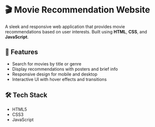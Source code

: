 # 🎬 Movie Recommendation Website

A sleek and responsive web application that provides movie recommendations based on user interests. Built using **HTML**, **CSS**, and **JavaScript**.

## 🌟 Features

- Search for movies by title or genre
- Display recommendations with posters and brief info
- Responsive design for mobile and desktop
- Interactive UI with hover effects and transitions

## 🛠️ Tech Stack

- HTML5
- CSS3
- JavaScript

